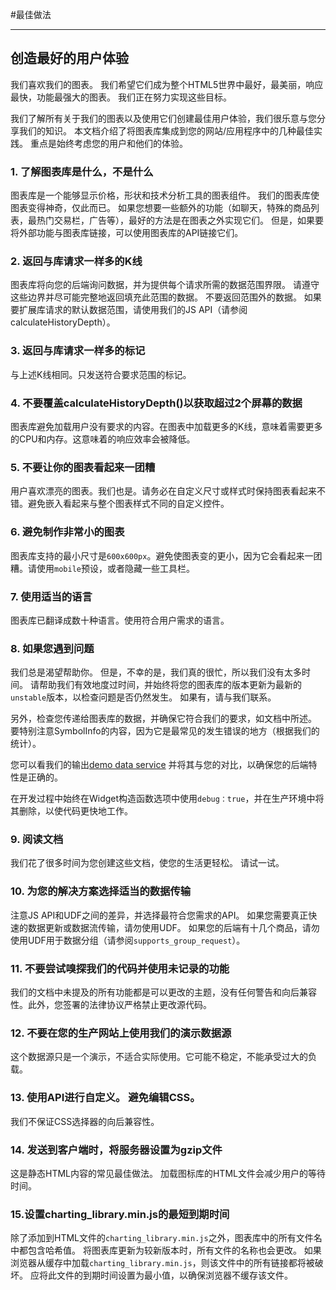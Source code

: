 #最佳做法

---

## 创造最好的用户体验

我们喜欢我们的图表。 我们希望它们成为整个HTML5世界中最好，最美丽，响应最快，功能最强大的图表。 我们正在努力实现这些目标。

我们了解所有关于我们的图表以及使用它们创建最佳用户体验，我们很乐意与您分享我们的知识。 本文档介绍了将图表库集成到您的网站/应用程序中的几种最佳实践。 重点是始终考虑您的用户和他们的体验。

### 1. 了解图表库是什么，不是什么

图表库是一个能够显示价格，形状和技术分析工具的图表组件。 我们的图表库使图表变得神奇，仅此而已。 如果您想要一些额外的功能（如聊天，特殊的商品列表，最热门交易栏，广告等），最好的方法是在图表之外实现它们。 但是，如果要将外部功能与图表库链接，可以使用图表库的API链接它们。

### 2. 返回与库请求一样多的K线

图表库将向您的后端询问数据，并为提供每个请求所需的数据范围界限。 请遵守这些边界并尽可能完整地返回填充此范围的数据。 不要返回范围外的数据。 如果要扩展库请求的默认数据范围，请使用我们的JS API（请参阅calculateHistoryDepth）。

### 3. 返回与库请求一样多的标记

与上述K线相同。只发送符合要求范围的标记。

### 4. 不要覆盖calculateHistoryDepth()以获取超过2个屏幕的数据

图表库避免加载用户没有要求的内容。在图表中加载更多的K线，意味着需要更多的CPU和内存。这意味着的响应效率会被降低。

### 5. 不要让你的图表看起来一团糟

用户喜欢漂亮的图表。我们也是。请务必在自定义尺寸或样式时保持图表看起来不错。避免嵌入看起来与整个图表样式不同的自定义控件。

### 6. 避免制作非常小的图表

图表库支持的最小尺寸是`600x600px`。避免使图表变的更小，因为它会看起来一团糟。请使用`mobile`预设，或者隐藏一些工具栏。

### 7. 使用适当的语言

图表库已翻译成数十种语言。使用符合用户需求的语言。

### 8. 如果您遇到问题

我们总是渴望帮助你。 但是，不幸的是，我们真的很忙，所以我们没有太多时间。 请帮助我们有效地度过时间，并始终将您的图表库的版本更新为最新的`unstable`版本，以检查问题是否仍然发生。 如果有，请与我们联系。

另外，检查您传递给图表库的数据，并确保它符合我们的要求，如文档中所述。 要特别注意SymbolInfo的内容，因为它是最常见的发生错误的地方（根据我们的统计）。

您可以看我们的输出[demo data service](https://demo_feed.tradingview.com/quotes?symbols=AAPL) 并将其与您的对比，以确保您的后端特性是正确的。

在开发过程中始终在Widget构造函数选项中使用`debug：true`，并在生产环境中将其删除，以使代码更快地工作。

### 9. 阅读文档
我们花了很多时间为您创建这些文档，使您的生活更轻松。 请试一试。

### 10. 为您的解决方案选择适当的数据传输

注意JS API和UDF之间的差异，并选择最符合您需求的API。
如果您需要真正快速的数据更新或数据流传输，请勿使用UDF。
如果您的后端有十几个商品，请勿使用UDF用于数据分组（请参阅`supports_group_request`）。

### 11. 不要尝试嗅探我们的代码并使用未记录的功能

我们的文档中未提及的所有功能都是可以更改的主题，没有任何警告和向后兼容性。此外，您签署的法律协议严格禁止更改源代码。

### 12. 不要在您的生产网站上使用我们的演示数据源

这个数据源只是一个演示，不适合实际使用。它可能不稳定，不能承受过大的负载。

### 13. 使用API进行自定义。 避免编辑CSS。

我们不保证CSS选择器的向后兼容性。

### 14. 发送到客户端时，将服务器设置为gzip文件

这是静态HTML内容的常见最佳做法。 加载图标库的HTML文件会减少用户的等待时间。

### 15.设置charting_library.min.js的最短到期时间

除了添加到HTML文件的`charting_library.min.js`之外，图表库中的所有文件名中都包含哈希值。
将图表库更新为较新版本时，所有文件的名称也会更改。
如果浏览器从缓存中加载`charting_library.min.js`，则该文件中的所有链接都将被破坏。
应将此文件的到期时间设置为最小值，以确保浏览器不缓存该文件。
